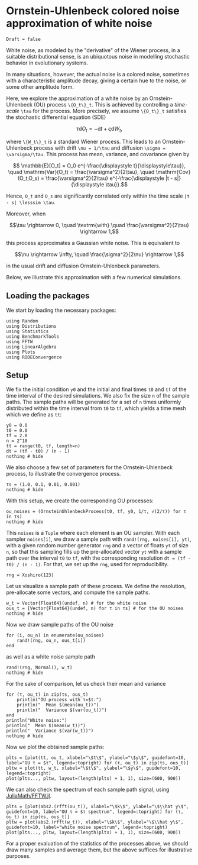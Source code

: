 # Ornstein-Uhlenbeck colored noise approximation of white noise

```@meta
Draft = false
```

White noise, as modeled by the "derivative" of the Wiener process, in a suitable distributional sense, is an ubiquotous noise in modelling stochastic behavior in evolutionary systems.

In many situations, however, the actual noise is a colored noise, sometimes with a characteristic amplitude decay, giving a certain hue to the noise, or some other amplitude form.

Here, we explore the approximation of a white noise by an Ornstein-Uhlenbeck (OU) process ``\{O_t\}_t``. This is achieved by controlling a *time-scale* ``\tau`` for the process. More precisely, we assume ``\{O_t\}_t`` satisfies the stochastic differential equation (SDE)

```math
    \tau \mathrm{d}O_t = - \mathrm{d}t + \varsigma \mathrm{d}W_t,
```
where ``\{W_t\}_t`` is a standard Wiener process. This leads to an Ornstein-Uhlenbeck process with drift ``\nu = 1/\tau`` and diffusion ``\sigma = \varsigma/\tau``. This process has mean, variance, and covariance given by

```math
   \mathbb{E}[O_t] = O_0 e^{-\frac{\displaystyle t}{\displaystyle\tau}}, \quad \mathrm{Var}(O_t) = \frac{\varsigma^2}{2\tau}, \quad \mathrm{Cov}(O_t,O_s) = \frac{\varsigma^2}{2\tau} e^{-\frac{\displaystyle |t - s|}{\displaystyle \tau}}.
```

Hence, ``O_t`` and ``O_s`` are significantly correlated only within the time scale ``|t - s| \lesssim \tau``.

Moreover, when
```math
\tau \rightarrow 0, \quad \textrm{with} \quad \frac{\varsigma^2}{2\tau} \rightarrow 1,
```
this process approximates a Gaussian white noise. This is equivalent to 
```math
\nu \rightarrow \infty, \quad \frac{\sigma^2}{2\nu} \rightarrow 1,
```
in the usual drift and diffusion Ornstein-Uhlenbeck parameters.

Below, we illustrate this approximation with a few numerical simulations.

## Loading the packages

We start by loading the necessary packages:

```@example colored
using Random
using Distributions
using Statistics
using BenchmarkTools
using FFTW
using LinearAlgebra
using Plots
using RODEConvergence
```

## Setup

We fix the initial condition `y0` and the initial and final times `t0` and `tf` of the time interval of the desired simulations. We also fix the size `n` of the sample paths. The sample paths will be generated for a set of `n` times uniformly distributed within the time interval from `t0` to `tf`, which yields a time mesh which we define as `tt`:

```@example colored
y0 = 0.0
t0 = 0.0
tf = 2.0
n = 2^10
tt = range(t0, tf, length=n)
dt = (tf - t0) / (n - 1)
nothing # hide
```

We also choose a few set of parameters for the Ornstein-Uhlenbeck process, to illustrate the convergence process.

```@example colored
τs = (1.0, 0.1, 0.01, 0.001)
nothing # hide
```

With this setup, we create the corresponding OU processes:

```@example colored
ou_noises = (OrnsteinUhlenbeckProcess(t0, tf, y0, 1/τ, √(2/τ)) for τ in τs)
nothing # hide
```

This `noises` is a `Tuple` where each element is an OU sampler. With each sampler `noises[i]`, we draw a sample path with `rand!(rng, noises[i], yt)`, with a given random number generator `rng` and a vector of floats `yt` of size `n`, so that this sampling fills up the pre-allocated vector `yt` with a sample path over the interval `t0` to `tf`, with the corresponding resolution `dt = (tf - t0) / (n - 1)`. For that, we set up the `rng`, used for reproducibility.

```@example colored
rng = Xoshiro(123)
```

Let us visualize a sample path of these process. We define the resolution, pre-allocate some vectors, and compute the sample paths.

```@example colored
w_t = Vector{Float64}(undef, n) # for the white noise
ous_t = [Vector{Float64}(undef, n) for τ in τs] # for the OU noises
nothing # hide
```

Now we draw sample paths of the OU noise

```@example colored
for (i, ou_n) in enumerate(ou_noises)
    rand!(rng, ou_n, ous_t[i])
end
```

as well as a white noise sample path
```@example colored
rand!(rng, Normal(), w_t)
nothing # hide
```

For the sake of comparison, let us check their mean and variance

```@example colored
for (τ, ou_t) in zip(τs, ous_t)
    println("OU process with τ=$τ:")
    println("  Mean $(mean(ou_t))")
    println("  Variance $(var(ou_t))")
end
println("White noise:")
println("  Mean $(mean(w_t))")
println("  Variance $(var(w_t))")
nothing # hide
```

Now we plot the obtained sample paths:

```@example colored
plts = [plot(tt, ou_t, xlabel="\$t\$", ylabel="\$y\$", guidefont=10, label="OU τ = $τ", legend=:topright) for (τ, ou_t) in zip(τs, ous_t)]
pltw = plot(tt, w_t, xlabel="\$t\$", ylabel="\$y\$", guidefont=10, legend=:topright)
plot(plts..., pltw, layout=(length(plts) + 1, 1), size=(600, 900))
```

We can also check the spectrum of each sample path signal, using [JuliaMath/FFTW.jl](https://juliamath.github.io/FFTW.jl/stable/).

```@example colored
plts = [plot(abs2.(rfft(ou_t)), xlabel="\$k\$", ylabel="\$\\hat y\$", guidefont=10, label="OU τ = $τ spectrum", legend=:topright) for (τ, ou_t) in zip(τs, ous_t)]
pltw = plot(abs2.(rfft(w_t)), xlabel="\$k\$", ylabel="\$\\hat y\$", guidefont=10, label="white noise spectrum", legend=:topright)
plot(plts..., pltw, layout=(length(plts) + 1, 1), size=(600, 900))
```

For a proper evaluation of the statistics of the processes above, we should draw many samples and average them, but the above suffices for illustrative purposes.
